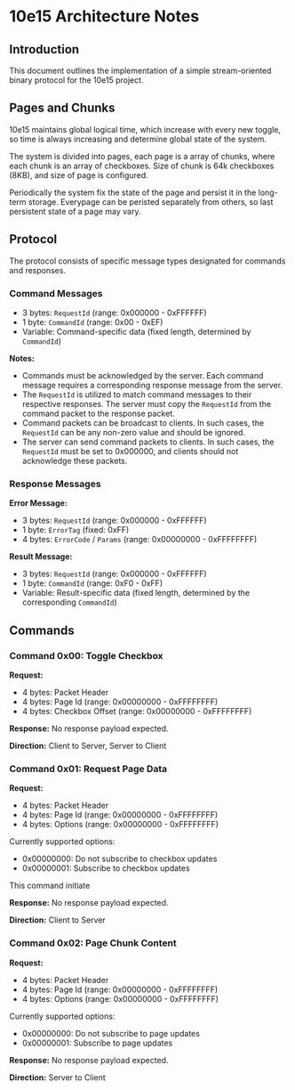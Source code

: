 # 10e15 Architecture Notes

## Introduction

This document outlines the implementation of a simple stream-oriented binary protocol for the 10e15 project.

## Pages and Chunks

10e15 maintains global logical time, which increase with every new toggle, so time is always increasing and determine global state of the system.

The system is divided into pages, each page is a array of chunks, where each chunk is an array of checkboxes. Size of chunk is 64k checkboxes (8KB), and size of page is configured.

Periodically the system fix the state of the page and persist it in the long-term storage. Everypage can be peristed separately from others, so last persistent state of a page may vary.

## Protocol

The protocol consists of specific message types designated for commands and responses.

### Command Messages

- 3 bytes: `RequestId` (range: 0x000000 - 0xFFFFFF)
- 1 byte: `CommandId` (range: 0x00 - 0xEF)
- Variable: Command-specific data (fixed length, determined by `CommandId`)

**Notes:**

- Commands must be acknowledged by the server. Each command message requires a corresponding response message from the server.
- The `RequestId` is utilized to match command messages to their respective responses. The server must copy the `RequestId` from the command packet to the response packet.
- Command packets can be broadcast to clients. In such cases, the `RequestId` can be any non-zero value and should be ignored.
- The server can send command packets to clients. In such cases, the `RequestId` must be set to 0x000000, and clients should not acknowledge these packets.

### Response Messages

**Error Message:**

- 3 bytes: `RequestId` (range: 0x000000 - 0xFFFFFF)
- 1 byte: `ErrorTag` (fixed: 0xFF)
- 4 bytes: `ErrorCode` / `Params` (range: 0x00000000 - 0xFFFFFFFF)

**Result Message:**

- 3 bytes: `RequestId` (range: 0x000000 - 0xFFFFFF)
- 1 byte: `CommandId` (range: 0xF0 - 0xFF)
- Variable: Result-specific data (fixed length, determined by the corresponding `CommandId`)

## Commands

### Command 0x00: Toggle Checkbox

**Request:**

- 4 bytes: Packet Header
- 4 bytes: Page Id (range: 0x00000000 - 0xFFFFFFFF)
- 4 bytes: Checkbox Offset (range: 0x00000000 - 0xFFFFFFFF)

**Response:** No response payload expected.

**Direction:** Client to Server, Server to Client

### Command 0x01: Request Page Data

**Request:**

- 4 bytes: Packet Header
- 4 bytes: Page Id (range: 0x00000000 - 0xFFFFFFFF)
- 4 bytes: Options (range: 0x00000000 - 0xFFFFFFFF)

Currently supported options:
- 0x00000000: Do not subscribe to checkbox updates
- 0x00000001: Subscribe to checkbox updates

This command initiate

**Response:** No response payload expected.

**Direction:** Client to Server

### Command 0x02: Page Chunk Content

**Request:**

- 4 bytes: Packet Header
- 4 bytes: Page Id (range: 0x00000000 - 0xFFFFFFFF)
- 4 bytes: Options (range: 0x00000000 - 0xFFFFFFFF)

Currently supported options:
- 0x00000000: Do not subscribe to page updates
- 0x00000001: Subscribe to page updates

**Response:** No response payload expected.

**Direction:** Server to Client
